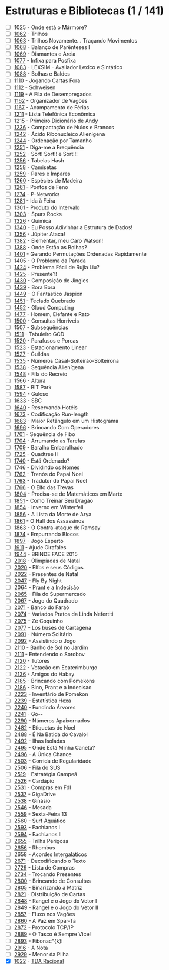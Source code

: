 # Estruturas e Bibliotecas (1 / 141)

  - [ ] [1025](https://www.urionlinejudge.com.br/judge/pt/problems/view/1025) - Onde está o Mármore?
  - [ ] [1062](https://www.urionlinejudge.com.br/judge/pt/problems/view/1062) - Trilhos
  - [ ] [1063](https://www.urionlinejudge.com.br/judge/pt/problems/view/1063) - Trilhos Novamente... Traçando Movimentos
  - [ ] [1068](https://www.urionlinejudge.com.br/judge/pt/problems/view/1068) - Balanço de Parênteses I
  - [ ] [1069](https://www.urionlinejudge.com.br/judge/pt/problems/view/1069) - Diamantes e Areia
  - [ ] [1077](https://www.urionlinejudge.com.br/judge/pt/problems/view/1077) - Infixa para Posfixa
  - [ ] [1083](https://www.urionlinejudge.com.br/judge/pt/problems/view/1083) - LEXSIM - Avaliador Lexico e Sintático
  - [ ] [1088](https://www.urionlinejudge.com.br/judge/pt/problems/view/1088) - Bolhas e Baldes
  - [ ] [1110](https://www.urionlinejudge.com.br/judge/pt/problems/view/1110) - Jogando Cartas Fora
  - [ ] [1112](https://www.urionlinejudge.com.br/judge/pt/problems/view/1112) - Schweisen
  - [ ] [1119](https://www.urionlinejudge.com.br/judge/pt/problems/view/1119) - A Fila de Desempregados
  - [ ] [1162](https://www.urionlinejudge.com.br/judge/pt/problems/view/1162) - Organizador de Vagões
  - [ ] [1167](https://www.urionlinejudge.com.br/judge/pt/problems/view/1167) - Acampamento de Férias
  - [ ] [1211](https://www.urionlinejudge.com.br/judge/pt/problems/view/1211) - Lista Telefônica Econômica
  - [ ] [1215](https://www.urionlinejudge.com.br/judge/pt/problems/view/1215) - Primeiro Dicionário de Andy
  - [ ] [1236](https://www.urionlinejudge.com.br/judge/pt/problems/view/1236) - Compactação de Nulos e Brancos
  - [ ] [1242](https://www.urionlinejudge.com.br/judge/pt/problems/view/1242) - Ácido Ribonucleico Alienígena
  - [ ] [1244](https://www.urionlinejudge.com.br/judge/pt/problems/view/1244) - Ordenação por Tamanho
  - [ ] [1251](https://www.urionlinejudge.com.br/judge/pt/problems/view/1251) - Diga-me a Frequência
  - [ ] [1252](https://www.urionlinejudge.com.br/judge/pt/problems/view/1252) - Sort! Sort!! e Sort!!!
  - [ ] [1256](https://www.urionlinejudge.com.br/judge/pt/problems/view/1256) - Tabelas Hash
  - [ ] [1258](https://www.urionlinejudge.com.br/judge/pt/problems/view/1258) - Camisetas
  - [ ] [1259](https://www.urionlinejudge.com.br/judge/pt/problems/view/1259) - Pares e Ímpares
  - [ ] [1260](https://www.urionlinejudge.com.br/judge/pt/problems/view/1260) - Espécies de Madeira
  - [ ] [1261](https://www.urionlinejudge.com.br/judge/pt/problems/view/1261) - Pontos de Feno
  - [ ] [1274](https://www.urionlinejudge.com.br/judge/pt/problems/view/1274) - P-Networks
  - [ ] [1281](https://www.urionlinejudge.com.br/judge/pt/problems/view/1281) - Ida à Feira
  - [ ] [1301](https://www.urionlinejudge.com.br/judge/pt/problems/view/1301) - Produto do Intervalo
  - [ ] [1303](https://www.urionlinejudge.com.br/judge/pt/problems/view/1303) - Spurs Rocks
  - [ ] [1326](https://www.urionlinejudge.com.br/judge/pt/problems/view/1326) - Química
  - [ ] [1340](https://www.urionlinejudge.com.br/judge/pt/problems/view/1340) - Eu Posso Adivinhar a Estrutura de Dados!
  - [ ] [1356](https://www.urionlinejudge.com.br/judge/pt/problems/view/1356) - Júpiter Ataca!
  - [ ] [1382](https://www.urionlinejudge.com.br/judge/pt/problems/view/1382) - Elementar, meu Caro Watson!
  - [ ] [1388](https://www.urionlinejudge.com.br/judge/pt/problems/view/1388) - Onde Estão as Bolhas?
  - [ ] [1401](https://www.urionlinejudge.com.br/judge/pt/problems/view/1401) - Gerando Permutações Ordenadas Rapidamente
  - [ ] [1405](https://www.urionlinejudge.com.br/judge/pt/problems/view/1405) - O Problema da Parada
  - [ ] [1424](https://www.urionlinejudge.com.br/judge/pt/problems/view/1424) - Problema Fácil de Rujia Liu?
  - [ ] [1425](https://www.urionlinejudge.com.br/judge/pt/problems/view/1425) - Presente?!
  - [ ] [1430](https://www.urionlinejudge.com.br/judge/pt/problems/view/1430) - Composição de Jingles
  - [ ] [1439](https://www.urionlinejudge.com.br/judge/pt/problems/view/1439) - Bora Bora
  - [ ] [1449](https://www.urionlinejudge.com.br/judge/pt/problems/view/1449) - O Fantástico Jaspion
  - [ ] [1451](https://www.urionlinejudge.com.br/judge/pt/problems/view/1451) - Teclado Quebrado
  - [ ] [1452](https://www.urionlinejudge.com.br/judge/pt/problems/view/1452) - Gloud Computing
  - [ ] [1477](https://www.urionlinejudge.com.br/judge/pt/problems/view/1477) - Homem, Elefante e Rato
  - [ ] [1500](https://www.urionlinejudge.com.br/judge/pt/problems/view/1500) - Consultas Horríveis
  - [ ] [1507](https://www.urionlinejudge.com.br/judge/pt/problems/view/1507) - Subsequências
  - [ ] [1511](https://www.urionlinejudge.com.br/judge/pt/problems/view/1511) - Tabuleiro GCD
  - [ ] [1520](https://www.urionlinejudge.com.br/judge/pt/problems/view/1520) - Parafusos e Porcas
  - [ ] [1523](https://www.urionlinejudge.com.br/judge/pt/problems/view/1523) - Estacionamento Linear
  - [ ] [1527](https://www.urionlinejudge.com.br/judge/pt/problems/view/1527) - Guildas
  - [ ] [1535](https://www.urionlinejudge.com.br/judge/pt/problems/view/1535) - Números Casal-Solteirão-Solteirona
  - [ ] [1538](https://www.urionlinejudge.com.br/judge/pt/problems/view/1538) - Sequência Alienígena
  - [ ] [1548](https://www.urionlinejudge.com.br/judge/pt/problems/view/1548) - Fila do Recreio
  - [ ] [1566](https://www.urionlinejudge.com.br/judge/pt/problems/view/1566) - Altura
  - [ ] [1587](https://www.urionlinejudge.com.br/judge/pt/problems/view/1587) - BIT Park
  - [ ] [1594](https://www.urionlinejudge.com.br/judge/pt/problems/view/1594) - Guloso
  - [ ] [1633](https://www.urionlinejudge.com.br/judge/pt/problems/view/1633) - SBC
  - [ ] [1640](https://www.urionlinejudge.com.br/judge/pt/problems/view/1640) - Reservando Hotéis
  - [ ] [1673](https://www.urionlinejudge.com.br/judge/pt/problems/view/1673) - Codificação Run-length
  - [ ] [1683](https://www.urionlinejudge.com.br/judge/pt/problems/view/1683) - Maior Retângulo em um Histograma
  - [ ] [1696](https://www.urionlinejudge.com.br/judge/pt/problems/view/1696) - Brincando Com Operadores
  - [ ] [1701](https://www.urionlinejudge.com.br/judge/pt/problems/view/1701) - Sequência de Fibo
  - [ ] [1704](https://www.urionlinejudge.com.br/judge/pt/problems/view/1704) - Arrumando as Tarefas
  - [ ] [1709](https://www.urionlinejudge.com.br/judge/pt/problems/view/1709) - Baralho Embaralhado
  - [ ] [1725](https://www.urionlinejudge.com.br/judge/pt/problems/view/1725) - Quadtree II
  - [ ] [1740](https://www.urionlinejudge.com.br/judge/pt/problems/view/1740) - Está Ordenado?
  - [ ] [1746](https://www.urionlinejudge.com.br/judge/pt/problems/view/1746) - Dividindo os Nomes
  - [ ] [1762](https://www.urionlinejudge.com.br/judge/pt/problems/view/1762) - Trenós do Papai Noel
  - [ ] [1763](https://www.urionlinejudge.com.br/judge/pt/problems/view/1763) - Tradutor do Papai Noel
  - [ ] [1766](https://www.urionlinejudge.com.br/judge/pt/problems/view/1766) - O Elfo das Trevas
  - [ ] [1804](https://www.urionlinejudge.com.br/judge/pt/problems/view/1804) - Precisa-se de Matemáticos em Marte
  - [ ] [1851](https://www.urionlinejudge.com.br/judge/pt/problems/view/1851) - Como Treinar Seu Dragão
  - [ ] [1854](https://www.urionlinejudge.com.br/judge/pt/problems/view/1854) - Inverno em Winterfell
  - [ ] [1856](https://www.urionlinejudge.com.br/judge/pt/problems/view/1856) - A Lista da Morte de Arya
  - [ ] [1861](https://www.urionlinejudge.com.br/judge/pt/problems/view/1861) - O Hall dos Assassinos
  - [ ] [1863](https://www.urionlinejudge.com.br/judge/pt/problems/view/1863) - O Contra-ataque de Ramsay
  - [ ] [1874](https://www.urionlinejudge.com.br/judge/pt/problems/view/1874) - Empurrando Blocos
  - [ ] [1897](https://www.urionlinejudge.com.br/judge/pt/problems/view/1897) - Jogo Esperto
  - [ ] [1911](https://www.urionlinejudge.com.br/judge/pt/problems/view/1911) - Ajude Girafales
  - [ ] [1944](https://www.urionlinejudge.com.br/judge/pt/problems/view/1944) - BRINDE FACE 2015
  - [ ] [2018](https://www.urionlinejudge.com.br/judge/pt/problems/view/2018) - Olimpíadas de Natal
  - [ ] [2020](https://www.urionlinejudge.com.br/judge/pt/problems/view/2020) - Elfos e seus Códigos
  - [ ] [2022](https://www.urionlinejudge.com.br/judge/pt/problems/view/2022) - Presentes de Natal
  - [ ] [2047](https://www.urionlinejudge.com.br/judge/pt/problems/view/2047) - Fly By Night
  - [ ] [2064](https://www.urionlinejudge.com.br/judge/pt/problems/view/2064) - Prant e a Indecisão
  - [ ] [2065](https://www.urionlinejudge.com.br/judge/pt/problems/view/2065) - Fila do Supermercado
  - [ ] [2067](https://www.urionlinejudge.com.br/judge/pt/problems/view/2067) - Jogo do Quadrado
  - [ ] [2071](https://www.urionlinejudge.com.br/judge/pt/problems/view/2071) - Banco do Faraó
  - [ ] [2074](https://www.urionlinejudge.com.br/judge/pt/problems/view/2074) - Variados Pratos da Linda Nefertiti
  - [ ] [2075](https://www.urionlinejudge.com.br/judge/pt/problems/view/2075) - Zé Coquinho
  - [ ] [2077](https://www.urionlinejudge.com.br/judge/pt/problems/view/2077) - Los buses de Cartagena
  - [ ] [2091](https://www.urionlinejudge.com.br/judge/pt/problems/view/2091) - Número Solitário
  - [ ] [2092](https://www.urionlinejudge.com.br/judge/pt/problems/view/2092) - Assistindo o Jogo
  - [ ] [2110](https://www.urionlinejudge.com.br/judge/pt/problems/view/2110) - Banho de Sol no Jardim
  - [ ] [2111](https://www.urionlinejudge.com.br/judge/pt/problems/view/2111) - Entendendo o Sorobov
  - [ ] [2120](https://www.urionlinejudge.com.br/judge/pt/problems/view/2120) - Tutores
  - [ ] [2122](https://www.urionlinejudge.com.br/judge/pt/problems/view/2122) - Votação em Ecaterimburgo
  - [ ] [2136](https://www.urionlinejudge.com.br/judge/pt/problems/view/2136) - Amigos do Habay
  - [ ] [2185](https://www.urionlinejudge.com.br/judge/pt/problems/view/2185) - Brincando com Pomekons
  - [ ] [2186](https://www.urionlinejudge.com.br/judge/pt/problems/view/2186) - Bino, Prant e a Indecisao
  - [ ] [2223](https://www.urionlinejudge.com.br/judge/pt/problems/view/2223) - Inventário de Pomekon
  - [ ] [2239](https://www.urionlinejudge.com.br/judge/pt/problems/view/2239) - Estatística Hexa
  - [ ] [2240](https://www.urionlinejudge.com.br/judge/pt/problems/view/2240) - Fundindo Árvores
  - [ ] [2241](https://www.urionlinejudge.com.br/judge/pt/problems/view/2241) - Go--
  - [ ] [2290](https://www.urionlinejudge.com.br/judge/pt/problems/view/2290) - Números Apaixornados
  - [ ] [2482](https://www.urionlinejudge.com.br/judge/pt/problems/view/2482) - Etiquetas de Noel
  - [ ] [2488](https://www.urionlinejudge.com.br/judge/pt/problems/view/2488) - É Na Batida do Cavalo!
  - [ ] [2492](https://www.urionlinejudge.com.br/judge/pt/problems/view/2492) - Ilhas Isoladas
  - [ ] [2495](https://www.urionlinejudge.com.br/judge/pt/problems/view/2495) - Onde Está Minha Caneta?
  - [ ] [2496](https://www.urionlinejudge.com.br/judge/pt/problems/view/2496) - A Única Chance
  - [ ] [2503](https://www.urionlinejudge.com.br/judge/pt/problems/view/2503) - Corrida de Regularidade
  - [ ] [2506](https://www.urionlinejudge.com.br/judge/pt/problems/view/2506) - Fila do SUS
  - [ ] [2519](https://www.urionlinejudge.com.br/judge/pt/problems/view/2519) - Estratégia Campeã
  - [ ] [2526](https://www.urionlinejudge.com.br/judge/pt/problems/view/2526) - Cardápio
  - [ ] [2531](https://www.urionlinejudge.com.br/judge/pt/problems/view/2531) - Compras em FdI
  - [ ] [2537](https://www.urionlinejudge.com.br/judge/pt/problems/view/2537) - GigaDrive
  - [ ] [2538](https://www.urionlinejudge.com.br/judge/pt/problems/view/2538) - Ginásio
  - [ ] [2546](https://www.urionlinejudge.com.br/judge/pt/problems/view/2546) - Mesada
  - [ ] [2559](https://www.urionlinejudge.com.br/judge/pt/problems/view/2559) - Sexta-Feira 13
  - [ ] [2560](https://www.urionlinejudge.com.br/judge/pt/problems/view/2560) - Surf Aquático
  - [ ] [2593](https://www.urionlinejudge.com.br/judge/pt/problems/view/2593) - Eachianos I
  - [ ] [2594](https://www.urionlinejudge.com.br/judge/pt/problems/view/2594) - Eachianos II
  - [ ] [2655](https://www.urionlinejudge.com.br/judge/pt/problems/view/2655) - Trilha Perigosa
  - [ ] [2656](https://www.urionlinejudge.com.br/judge/pt/problems/view/2656) - Rhombus
  - [ ] [2658](https://www.urionlinejudge.com.br/judge/pt/problems/view/2658) - Acordes Intergaláticos
  - [ ] [2671](https://www.urionlinejudge.com.br/judge/pt/problems/view/2671) - Decodificando o Texto
  - [ ] [2729](https://www.urionlinejudge.com.br/judge/pt/problems/view/2729) - Lista de Compras
  - [ ] [2734](https://www.urionlinejudge.com.br/judge/pt/problems/view/2734) - Trocando Presentes
  - [ ] [2800](https://www.urionlinejudge.com.br/judge/pt/problems/view/2800) - Brincando de Consultas
  - [ ] [2805](https://www.urionlinejudge.com.br/judge/pt/problems/view/2805) - Binarizando a Matriz
  - [ ] [2821](https://www.urionlinejudge.com.br/judge/pt/problems/view/2821) - Distribuição de Cartas
  - [ ] [2848](https://www.urionlinejudge.com.br/judge/pt/problems/view/2848) - Rangel e o Jogo do Vetor I
  - [ ] [2849](https://www.urionlinejudge.com.br/judge/pt/problems/view/2849) - Rangel e o Jogo do Vetor II
  - [ ] [2857](https://www.urionlinejudge.com.br/judge/pt/problems/view/2857) - Fluxo nos Vagões
  - [ ] [2860](https://www.urionlinejudge.com.br/judge/pt/problems/view/2860) - A Paz em Spar-Ta
  - [ ] [2872](https://www.urionlinejudge.com.br/judge/pt/problems/view/2872) - Protocolo TCP/IP
  - [ ] [2889](https://www.urionlinejudge.com.br/judge/pt/problems/view/2889) - O Tasco é Sempre Vice!
  - [ ] [2893](https://www.urionlinejudge.com.br/judge/pt/problems/view/2893) - Fibonac^{k}i
  - [ ] [2916](https://www.urionlinejudge.com.br/judge/pt/problems/view/2916) - A Nota
  - [ ] [2929](https://www.urionlinejudge.com.br/judge/pt/problems/view/2929) - Menor da Pilha
  - [x] [1022](https://www.urionlinejudge.com.br/judge/pt/problems/view/1022) - [TDA Racional](src/1001-1100/1022.poti)